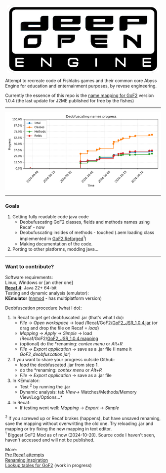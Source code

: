<p align="center">
  <img src="/extras/DeepOpen.png" />
</p>

Attempt to recreate code of Fishlabs games and their common core Abyss Engine for education and enternainment purposes, by revese engineering.

Currently the essence of this repo is the [name mapping for GoF2](Recaf/GoF2/GoF2_JSR_1.0.4.mapping) version 1.0.4 (the last update for J2ME published for free by the fishes)
___
<p align="center">
  <img src="/extras/logger/progress_chart.png" />
</p>

___
### Goals
1. Getting fully readable code java code
    * Deobufuscating GoF2 classes, fields and methods names using Recaf - now
    * Deobufuscating insides of methods - touched (.aem loading class implemented in [GoF2:Reforged](https://drive.google.com/drive/folders/198TUt7ERvaK7kdShcHvn_otm48rbBnKV)$^1$)
    * Making documentation of the code.
2. Porting to other platforms, modding java...
___

### Want to contribute?

Software requirements:\
Linux, Windows or [an other one]\
**[Recaf 4](https://github.com/Col-E/Recaf-Launcher/blob/master/MANUAL.md)**: Java 22+ 64-bit\
Testing and dynamic analysis (emulator):\
**KEmulator** ([nnmod](https://nnp.nnchan.ru/kem/) - has multiplatform version)

Deobfuscation procedure (what I do):

1. In Recaf to get get deobfuscated .jar (that's what I do):
      - *File* -> *Open workspace* -> load /Recaf/GoF2/[GoF2_JSR_1.0.4.jar](/Recaf/GoF2/GoF2_JSR_1.0.4.jar) (or drag and drop the file on Recaf = *load*)
      - *Mapping* -> *Apply* -> *Simple* -> load /Recaf/GoF2/[GoF2_JSR_1.0.4.mapping](/Recaf/GoF2/GoF2_JSR_1.0.4.mapping) 
      - (optional) do the *renaming: *contex menu* or *Alt+R* 
      - *File* -> *Export application* -> save as a .jar file (I name it *GoF2_deobfuscation.jar*)
2. If you want to share your progress outside Github:
      - *load* the deobfuscated .jar from step 1.
      - do the *renaming: *contex menu* or *Alt+R* 
      - *File* -> *Export application* -> save as a .jar file
3. In KEmulator:
    - Test $^2$ by running the .jar
    - Dynamic analysis:  tab *View*-> Watches/Methods/Memory View/Log/Options...*
4. In Recaf:
    - If testing went well: *Mapping* -> *Export* -> *Simple*

$^2$ If you screwed up or Recaf brakes (happens), but have unsaved renaming, save the mapping without overwritting the old one. Try reloading .jar and mapping or try fixing the new mapping in text editor.\
$^1$ Biggest GoF2 Mod as of now (2024-10-20). Source code I haven't seen, haven't accessed and will not be published.

More: \
[Pre Recaf attempts](/src/README.md)\
[Renaming inspiration](/extras/gof2-1.0.1-ios-symbols/simple-mapping)\
[Lookup tables for GoF2](https://docs.google.com/spreadsheets/u/1/d/e/2PACX-1vRjJFtnrG9-7vdqHtHtPCu0Tg7C-1A89lxo434_7fgEguS9I6O1u3wcRmoWnHEhgUP2Mbd9EMIzAPJA/pubhtml#)  (work in progress)
